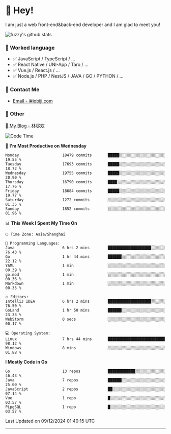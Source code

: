 # 👋 Hey!

I am just a web front-end&back-end developer and I am glad to meet you!

![fuzzy's github stats](https://github-readme-stats.vercel.app/api?username=JaydenForYou&&show_icons=true&&title_color=1abc9c&&icon_color=1abc9c)


### 📝 Worked language

- ✅ JavaScript / TypeScript / ...
- ✅ React Native / UNI-App / Taro / ...
- ✅ Vue.js / React.js / ...
- ✅ Node.js / PHP / NestJS / JAVA / GO / PYTHON / ...

### 📮 Contact Me

- [Email - i#iobiji.com](mailto:i@iobiji.com)


### 🤪 Other

[📌 My Blog - 林尽欢](https://iobiji.com)

<!--START_SECTION:waka-->
![Code Time](http://img.shields.io/badge/Code%20Time-1%2C306%20hrs%2054%20mins-blue)

📅 **I'm Most Productive on Wednesday** 

```text
Monday                   18479 commits       █████░░░░░░░░░░░░░░░░░░░░   19.55 % 
Tuesday                  17693 commits       █████░░░░░░░░░░░░░░░░░░░░   18.72 % 
Wednesday                19755 commits       █████░░░░░░░░░░░░░░░░░░░░   20.90 % 
Thursday                 16790 commits       ████░░░░░░░░░░░░░░░░░░░░░   17.76 % 
Friday                   18684 commits       █████░░░░░░░░░░░░░░░░░░░░   19.77 % 
Saturday                 1272 commits        ░░░░░░░░░░░░░░░░░░░░░░░░░   01.35 % 
Sunday                   1852 commits        ░░░░░░░░░░░░░░░░░░░░░░░░░   01.96 % 
```


📊 **This Week I Spent My Time On** 

```text
🕑︎ Time Zone: Asia/Shanghai

💬 Programming Languages: 
Java                     6 hrs 2 mins        ███████████████████░░░░░░   76.43 % 
Go                       1 hr 44 mins        ██████░░░░░░░░░░░░░░░░░░░   22.12 % 
YAML                     1 min               ░░░░░░░░░░░░░░░░░░░░░░░░░   00.39 % 
go.mod                   1 min               ░░░░░░░░░░░░░░░░░░░░░░░░░   00.36 % 
Markdown                 1 min               ░░░░░░░░░░░░░░░░░░░░░░░░░   00.35 % 

🔥 Editors: 
IntelliJ IDEA            6 hrs 2 mins        ███████████████████░░░░░░   76.50 % 
GoLand                   1 hr 50 mins        ██████░░░░░░░░░░░░░░░░░░░   23.33 % 
WebStorm                 0 secs              ░░░░░░░░░░░░░░░░░░░░░░░░░   00.17 % 

💻 Operating System: 
Linux                    7 hrs 44 mins       █████████████████████████   98.12 % 
Windows                  8 mins              ░░░░░░░░░░░░░░░░░░░░░░░░░   01.88 % 
```

**I Mostly Code in Go** 

```text
Go                       13 repos            ████████████░░░░░░░░░░░░░   46.43 % 
Java                     7 repos             ██████░░░░░░░░░░░░░░░░░░░   25.00 % 
JavaScript               2 repos             ██░░░░░░░░░░░░░░░░░░░░░░░   07.14 % 
Vue                      1 repo              █░░░░░░░░░░░░░░░░░░░░░░░░   03.57 % 
PLpgSQL                  1 repo              █░░░░░░░░░░░░░░░░░░░░░░░░   03.57 % 
```




 Last Updated on 09/12/2024 01:40:15 UTC
<!--END_SECTION:waka-->
---
